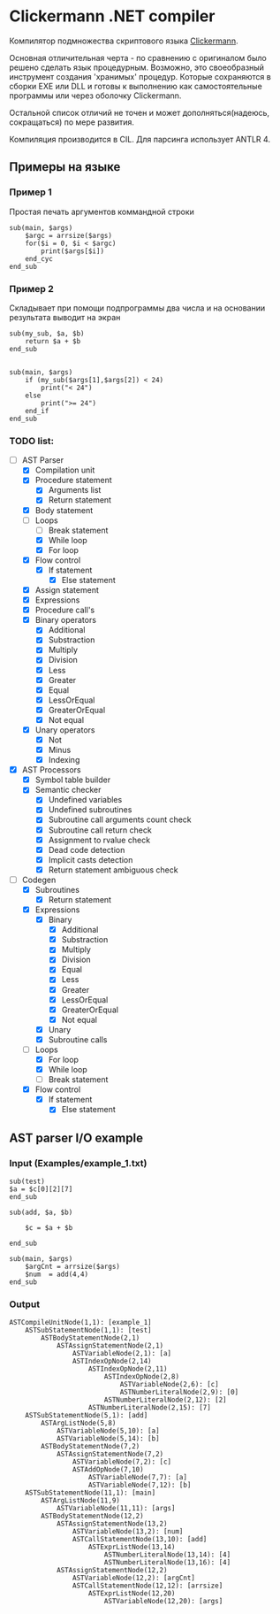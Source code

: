 # Clickermann .NET compiler

Компилятор подмножества скриптового языка [Clickermann](https://ru.wikipedia.org/wiki/Clickermann).

Основная отличительная черта - по сравнению с оригиналом было решено сделать язык процедурным. 
Возможно, это своеобразный инструмент создания 'хранимых' процедур. Которые сохраняются в сборки EXE или DLL
и готовы к выполнению как самостоятельные программы или через оболочку Clickermann. 

Остальной список отличий не точен и может дополняться(надеюсь, сокращаться) по мере развития.

Компиляция производится в CIL. Для парсинга использует ANTLR 4.

## Примеры на языке
### Пример 1

Простая печать аргументов коммандной строки

```
sub(main, $args)
	$argc = arrsize($args)
	for($i = 0, $i < $argc)
		print($args[$i])
	end_cyc
end_sub
```

### Пример 2

Складывает при помощи подпрограммы два числа и на основании результата выводит на экран

```
sub(my_sub, $a, $b)
	return $a + $b
end_sub


sub(main, $args)
	if (my_sub($args[1],$args[2]) < 24)
		print("< 24")
	else
		print(">= 24")
	end_if
end_sub
```


### TODO list:
 - [ ] AST Parser
    - [x] Compilation unit
    - [x] Procedure statement
        - [x] Arguments list
        - [x] Return statement
    - [x] Body statement
    - [ ] Loops
        - [ ] Break statement
        - [x] While loop
        - [x] For loop
	- [x] Flow control
		- [x] If statement
			- [x] Else statement
    - [x] Assign statement
    - [x] Expressions
    - [x] Procedure call's
	- [x] Binary operators
		- [x] Additional
		- [x] Substraction
		- [x] Multiply
		- [x] Division
		- [x] Less
		- [x] Greater
		- [x] Equal
		- [x] LessOrEqual
		- [x] GreaterOrEqual
		- [x] Not equal
	- [x] Unary operators
		- [x] Not
		- [x] Minus
		- [x] Indexing
 - [x] AST Processors
	- [x] Symbol table builder
	- [x] Semantic checker
		- [x] Undefined variables
		- [x] Undefined subroutines
		- [x] Subroutine call arguments count check
		- [x] Subroutine call return check
		- [x] Assignment to rvalue check
		- [x] Dead code detection
		- [x] Implicit casts detection
		- [x] Return statement ambiguous check
 - [ ] Codegen
	- [x] Subroutines
		- [x] Return statement
	- [x] Expressions
		- [x] Binary
			- [x] Additional
			- [x] Substraction
			- [x] Multiply
			- [x] Division
			- [x] Equal
			- [x] Less
			- [x] Greater
			- [x] LessOrEqual
			- [x] GreaterOrEqual
			- [x] Not equal
		- [x] Unary
		- [x] Subroutine calls
	- [ ] Loops
		- [x] For loop
		- [x] While loop
		- [ ] Break statement
	- [x] Flow control
		- [x] If statement
			- [x] Else statement

## AST parser I/O example

### Input (Examples/example_1.txt)

```
sub(test)
$a = $c[0][2][7]
end_sub

sub(add, $a, $b)
	
	$c = $a + $b

end_sub

sub(main, $args)
	$argCnt = arrsize($args)
	$num  = add(4,4)
end_sub
```

### Output

```
ASTCompileUnitNode(1,1): [example_1]
	ASTSubStatementNode(1,1): [test]
		ASTBodyStatementNode(2,1)
			ASTAssignStatementNode(2,1)
				ASTVariableNode(2,1): [a]
				ASTIndexOpNode(2,14)
					ASTIndexOpNode(2,11)
						ASTIndexOpNode(2,8)
							ASTVariableNode(2,6): [c]
							ASTNumberLiteralNode(2,9): [0]
						ASTNumberLiteralNode(2,12): [2]
					ASTNumberLiteralNode(2,15): [7]
	ASTSubStatementNode(5,1): [add]
		ASTArgListNode(5,8)
			ASTVariableNode(5,10): [a]
			ASTVariableNode(5,14): [b]
		ASTBodyStatementNode(7,2)
			ASTAssignStatementNode(7,2)
				ASTVariableNode(7,2): [c]
				ASTAddOpNode(7,10)
					ASTVariableNode(7,7): [a]
					ASTVariableNode(7,12): [b]
	ASTSubStatementNode(11,1): [main]
		ASTArgListNode(11,9)
			ASTVariableNode(11,11): [args]
		ASTBodyStatementNode(12,2)
			ASTAssignStatementNode(13,2)
				ASTVariableNode(13,2): [num]
				ASTCallStatementNode(13,10): [add]
					ASTExprListNode(13,14)
						ASTNumberLiteralNode(13,14): [4]
						ASTNumberLiteralNode(13,16): [4]
			ASTAssignStatementNode(12,2)
				ASTVariableNode(12,2): [argCnt]
				ASTCallStatementNode(12,12): [arrsize]
					ASTExprListNode(12,20)
						ASTVariableNode(12,20): [args]
```
